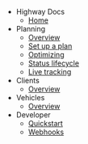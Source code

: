 - Highway Docs
  - [Home](/)
- Planning
  - [Overview](planning/overview.md)
  - [Set up a plan](/planning/set_up_a_plan.md)
  - [Optimizing]()
  - [Status lifecycle](/)
  - [Live tracking](/)
- Clients
  - [Overview](/highway/help_en.md)
- Vehicles
  - [Overview](/highway/help_en.md)
- Developer
  - [Quickstart](/developer/quickstart.md)
  - [Webhooks](/)

